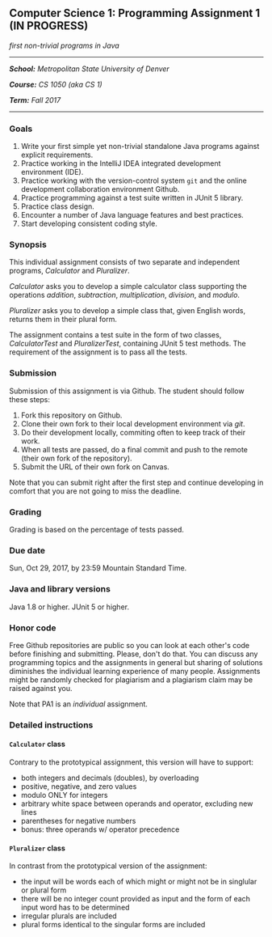 ## Computer Science 1: Programming Assignment 1 (IN PROGRESS)

_first non-trivial programs in Java_

* * * 

_**School:** Metropolitan State University of Denver_

_**Course:** CS 1050 (aka CS 1)_

_**Term:** Fall 2017_

* * * 

### Goals

1. Write your first simple yet non-trivial standalone Java programs against explicit requirements.
2. Practice working in the IntelliJ IDEA integrated development environment (IDE).
3. Practice working with the version-control system `git` and the online development collaboration environment Github.
4. Practice programming against a test suite written in JUnit 5 library.
5. Practice class design.
6. Encounter a number of Java language features and best practices.
7. Start developing consistent coding style.

### Synopsis

This individual assignment consists of two separate and independent programs, _Calculator_ and _Pluralizer_. 

_Calculator_ asks you to develop a simple calculator class supporting the operations _addition_, _subtraction_, _multiplication_, _division_, and _modulo_.

_Pluralizer_ asks you to develop a simple class that, given English words, returns them in their plural form.

The assignment contains a test suite in the form of two classes, _CalculatorTest_ and _PluralizerTest_, containing JUnit 5 test methods. The requirement of the assignment is to pass all the tests.

### Submission

Submission of this assignment is via Github. The student should follow these steps:

1. Fork this repository on Github.
2. Clone their own fork to their local development environment via _git_.
3. Do their development locally, commiting often to keep track of their work.
4. When all tests are passed, do a final commit and push to the remote (their own fork of the repository).
5. Submit the URL of their own fork on Canvas.

Note that you can submit right after the first step and continue developing in comfort that you are not going to miss the deadline.

### Grading

Grading is based on the percentage of tests passed.

### Due date

Sun, Oct 29, 2017, by 23:59 Mountain Standard Time.

### Java and library versions

Java 1.8 or higher. JUnit 5 or higher.

### Honor code

Free Github repositories are public so you can look at each other's code before finishing and submitting. Please, don't do that. You can discuss any programming topics and the assignments in general but sharing of solutions diminishes the individual learning experience of many people. Assignments might be randomly checked for plagiarism and a plagiarism claim may be raised against you.

Note that PA1 is an _individual_ assignment.

### Detailed instructions

#### `Calculator` class

Contrary to the prototypical assignment, this version will have to support:
  * both integers and decimals (doubles), by overloading
  * positive, negative, and zero values
  * modulo ONLY for integers
  * arbitrary white space between operands and operator, excluding new lines
  * parentheses for negative numbers
  * bonus: three operands w/ operator precedence


#### `Pluralizer` class

In contrast from the prototypical version of the assignment:
  * the input will be words each of which might or might not be in singlular or plural form
  * there will be no integer count provided as input and the form of each input word has to be determined
  * irregular plurals are included
  * plural forms identical to the singular forms are included
